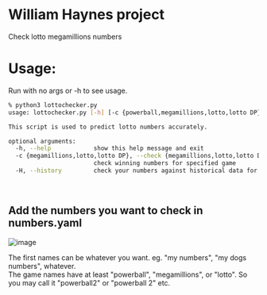 # William Haynes project
Check lotto megamillions numbers

# Usage:
Run with no args or -h to see usage.

```bash
% python3 lottochecker.py
usage: lottochecker.py [-h] [-c {powerball,megamillions,lotto,lotto DP}] [-H]

This script is used to predict lotto numbers accurately.

optional arguments:
  -h, --help            show this help message and exit
  -c {megamillions,lotto,lotto DP}, --check {megamillions,lotto,lotto DP}
                        check winning numbers for specified game
  -H, --history         check your numbers against historical data for a game
```
<br>

## Add the numbers you want to check in numbers.yaml
![image](https://user-images.githubusercontent.com/24526564/100815324-9ee79e80-3411-11eb-9879-040fa7bb6ece.png)

The first names can be whatever you want. eg. "my numbers", "my dogs numbers", whatever. <br>
The game names have at least "powerball", "megamillions", or "lotto". So you may call it "powerball2" or "powerball 2" etc.
<br>


